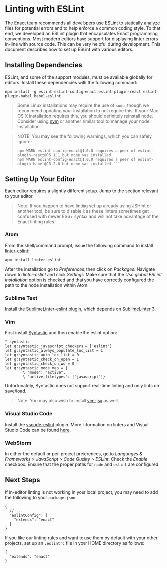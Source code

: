 # Linting with ESLint

The Enact team recommends all developers use ESLint to statically analyze files for potential errors and to help enforce a common coding style.  To that end, we developed an ESLint plugin that encapsulates Enact programming conventions.  Most modern editors have support for displaying linter errors in-line with source code.  This can be very helpful during development.  This document describes how to set up ESLint with various editors.

## Installing Dependencies

ESLint, and some of the support modules, must be available globally for editors.  Install these dependencies with the following command:

```
npm install -g eslint eslint-config-enact eslint-plugin-react eslint-plugin-babel babel-eslint
```

> Some Linux installations may require the use of `sudo`, though we recommend updating your installation to not require this.  If your Mac OS X installation requires this, you should definitely reinstall node.  Consider using [nvm](https://github.com/creationix/nvm) or another similar tool to manage your node installation.

<!-- -->
>NOTE: You may see the following warnings, which you can safely ignore:
>
>```npm WARN eslint-config-enact@1.0.0 requires a peer of eslint@^2.10.2 but none was installed.
>npm WARN eslint-config-enact@1.0.0 requires a peer of eslint-plugin-react@^5.1.1 but none was installed.
>npm WARN eslint-config-enact@1.0.0 requires a peer of eslint-plugin-babel@^3.2.0 but none was installed.```


## Setting Up Your Editor

Each editor requires a slightly different setup.  Jump to the section relevant to your editor.

>Note: If you happen to have linting set up already using JSHint or another tool, be sure to disable it as these linters sometimes get confused with newer ES6+ syntax and will not take advantage of the Enact linting rules.

### Atom

From the shell/command prompt, issue the following command to install [linter-eslint](https://github.com/AtomLinter/linter-eslint):

```
apm install linter-eslint
```

After the installation go to *Preferences*, then click on *Packages*. Navigate down to *linter-eslint* and click *Settings*. Make sure that the *Use global ESLint installation* option is checked and that you have correctly configured the path to the node installation within Atom.

### Sublime Text

Install the [SublimeLinter-eslint plugin](https://github.com/roadhump/SublimeLinter-eslint), which depends on [SublimeLinter 3](http://sublimelinter.readthedocs.org/en/latest/installation.html).

### Vim

First install [Syntastic](https://github.com/scrooloose/syntastic) and then enable the eslint option:

```vimscript
" syntastic
let g:syntastic_javascript_checkers = ['eslint']
let g:syntastic_always_populate_loc_list = 1
let g:syntastic_auto_loc_list = 0
let g:syntastic_check_on_open = 1
let g:syntastic_check_on_wq = 0
let g:syntastic_mode_map = {
        \ "mode": "active",
        \ "active_filetypes": ["javascript"]}
```

Unfortunately, Syntastic does not support real-time linting and only lints on save/load.

> Note: You may also wish to install [vim-jsx](https://github.com/mxw/vim-jsx) as well.

### Visual Studio Code

Install the [vscode-eslint](https://marketplace.visualstudio.com/items?itemName=dbaeumer.vscode-eslint) plugin.  More information on linters and Visual Studio Code can be found [here](https://code.visualstudio.com/docs/languages/javascript#_linters).

### WebStorm

In either the default or per-project preferences, go to *Languages & Frameworks* > *JavaScript* > *Code Quality* > *ESLint*.
Check the *Enable* checkbox.  Ensure that the proper paths for `node` and `eslint` are configured.

## Next Steps

If in-editor linting is not working in your local project, you may need to add the following to your `package.json`:

```
{
  // ...
  "eslintConfig": {
    "extends": "enact"
  }
}
```

If you like our linting rules and want to use them by default with your other projects, set up an `.eslintrc` file in your HOME directory as follows:

```
{
  "extends": "enact"
}
```


